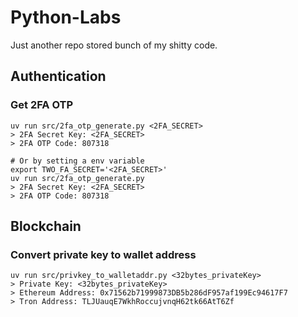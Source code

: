 # Python-Labs

Just another repo stored bunch of my shitty code.

## Authentication

### Get 2FA OTP

```shell=
uv run src/2fa_otp_generate.py <2FA_SECRET>
> 2FA Secret Key: <2FA_SECRET>
> 2FA OTP Code: 807318

# Or by setting a env variable
export TWO_FA_SECRET='<2FA_SECRET>'
uv run src/2fa_otp_generate.py
> 2FA Secret Key: <2FA_SECRET>
> 2FA OTP Code: 807318
```


## Blockchain

### Convert private key to wallet address

```shell=
uv run src/privkey_to_walletaddr.py <32bytes_privateKey>
> Private Key: <32bytes_privateKey>
> Ethereum Address: 0x71562b71999873DB5b286dF957af199Ec94617F7
> Tron Address: TLJUauqE7WkhRoccujvnqH62tk66AtT6Zf
```
